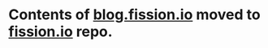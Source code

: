 # Contents of [blog.fission.io](https://blog.fission.io) moved to [fission.io](https://github.com/fission/fission.io) repo.
